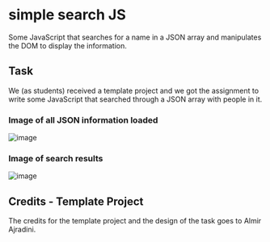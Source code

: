 # simple search JS
Some JavaScript that searches for a name in a JSON array and manipulates the DOM to display the information.

## Task
We (as students) received a template project and we got the assignment to write some JavaScript that searched through a JSON array with people in it.

### Image of all JSON information loaded
![image](https://user-images.githubusercontent.com/89131066/199284350-ffb91c91-5cd4-4771-844f-9b441c1187bb.png)

### Image of search results
![image](https://user-images.githubusercontent.com/89131066/199284472-351e5496-f9de-4cdc-a91b-de68c587f79c.png)

## Credits - Template Project
The credits for the template project and the design of the task goes to Almir Ajradini.

